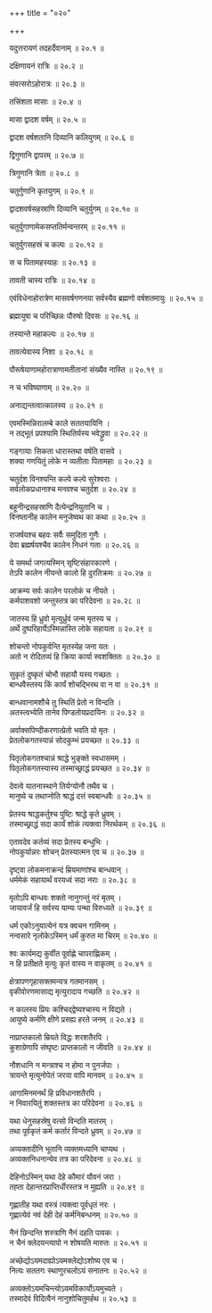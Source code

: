 +++
title = "०२०"

+++

यदुत्तरायणं तदहर्देवानाम् ॥ २०.१ ॥

दक्षिणायनं रात्रिः ॥ २०.२ ॥

संवत्सरोऽहोरात्रः ॥ २०.३ ॥

तत्त्रिंशता मासाः ॥ २०.४ ॥

मासा द्वादश वर्षम् ॥ २०.५ ॥

द्वादश वर्षशतानि दिव्यानि कलियुगम् ॥ २०.६ ॥

द्विगुणानि द्वापरम् ॥ २०.७ ॥

त्रिगुणानि त्रेता ॥ २०.८ ॥

चतुर्गुणानि कृतयुगम् ॥ २०.९ ॥

द्वादशवर्षसहस्राणि दिव्यानि चतुर्युगम् ॥ २०.१० ॥

चतुर्युगाणामेकसप्ततिर्मन्वन्तरम् ॥ २०.११ ॥

चतुर्युगसहस्रं च कल्पः ॥ २०.१२ ॥

स च पितामहस्याहः ॥ २०.१३ ॥

तावती चास्य रात्रिः ॥ २०.१४ ॥

एवंविधेनाहोरात्रेण मासवर्षगणनया सर्वस्यैव ब्रह्मणो वर्षशतमायुः ॥ २०.१५ ॥

ब्रह्मायुषा च परिच्छिन्नः पौरुषो दिवसः ॥ २०.१६ ॥

तस्यान्ते महाकल्पः ॥ २०.१७ ॥

तावत्येवास्य निशा ॥ २०.१८ ॥

पौरूषेयाणामहोरात्राणामतीतानां संख्यैव नास्ति ॥ २०.१९ ॥

न च भविष्याणाम् ॥ २०.२० ॥

अनाद्यन्तत्वात्कालस्य ॥ २०.२१ ॥

एवमस्मिन्निरालम्बे काले सततयायिनि  ।  
न तद्भूतं प्रपश्यामि स्थितिर्यस्य भवेद्ध्रुवा  ॥ २०.२२ ॥

गङ्गायाः सिकता धारास्तथा वर्षति वासवे  ।  
शक्या गणयितुं लोके न व्यतीताः पितामहाः  ॥ २०.२३ ॥

चतुर्दश विनश्यन्ति कल्पे कल्पे सुरेश्वराः  ।  
सर्वलोकप्रधानाश्च मनवश्च चतुर्दश  ॥ २०.२४ ॥

बहूनीन्द्रसहस्राणि दैत्येन्द्रनियुतानि च  ।  
विनष्तानीह कालेन मनुजेष्वथ का कथा  ॥ २०.२५ ॥

राजर्षयश्च बहवः सर्वैः समुदिता गुणैः  ।  
देवा ब्रह्मर्षयश्चैव कालेन निधनं गताः  ॥ २०.२६ ॥

ये समर्था जगत्यस्मिन् सृष्टिसंहारकारणे  ।  
तेऽपि कालेन नीयन्ते कालो हि दुरतिक्रमः  ॥ २०.२७ ॥

आक्रम्य सर्वः कालेन परलोकं च नीयते  ।  
कर्मपाशवशो जन्तुस्तत्र का परिदेवना  ॥ २०.२८ ॥

जातस्य हि ध्रुवो मृत्युर्ध्रुवं जन्म मृतस्य च  ।  
अर्थे दुष्परिहार्येऽस्मिन्नास्ति लोके सहायता  ॥ २०.२९ ॥

शोचन्तो नोपकुर्वन्ति मृतस्येह जना यतः  ।  
अतो न रोदितव्यं हि क्रिया कार्या स्वशक्तितः  ॥ २०.३० ॥

सुकृतं दुष्कृतं चोभौ सहायौ यस्य गच्छतः  ।  
बान्धवैस्तस्य किं कार्यं शोचद्भिरथ वा न वा  ॥ २०.३१ ॥

बान्धवानामशौचे तु स्थितिं प्रेतो न विन्दति  ।  
अतस्त्वभ्येति तानेव पिण्डतोयप्रदायिनः  ॥ २०.३२ ॥

अर्वाक्सपिण्दीकरणात्प्रेतो भवति यो मृतः  ।  
प्रेतलोकगतस्यान्नं सोदकुम्भं प्रयच्छत  ॥ २०.३३ ॥

पितृलोकगतश्चान्नं श्राद्धे भुङ्क्ते स्वधासमम्  ।  
पितृलोकगतस्यास्य तस्माच्छ्राद्धं प्रयच्छत  ॥ २०.३४ ॥

देवत्वे यातनास्थाने तिर्यग्योनौ तथैव च  ।  
मानुष्ये च तथाप्नोति श्राद्धं दत्तं स्वबान्धवैः  ॥ २०.३५ ॥

प्रेतस्य श्राद्धकर्तुश्च पुष्टिः श्राद्धे कृते ध्रुवम्  ।  
तस्माच्छ्राद्धं सदा कार्यं शोकं त्यक्त्वा निरर्थकम्  ॥ २०.३६ ॥

एतावदेव कर्तव्यं सदा प्रेतस्य बन्धुभिः  ।  
नोपकुर्यान्नरः शोचन् प्रेतस्यात्मन एव च  ॥ २०.३७ ॥

दृष्ट्वा लोकमनाक्रन्दं म्रियमाणांश्च बान्धवान्  ।  
धर्ममेकं सहायार्थं वरयध्वं सदा नराः  ॥ २०.३८ ॥

मृतोऽपि बान्धवः शक्तो नानुगन्तुं नरं मृतम्  ।  
जायावर्जं हि सर्वस्य याम्यः पन्था विरुध्यते  ॥ २०.३९ ॥

धर्म एकोऽनुयात्येनं यत्र क्वचन गामिनम्  ।  
नन्वसारे नृलोकेऽस्मिन् धर्मं कुरुत मा चिरम्  ॥ २०.४० ॥

श्वः कार्यमद्य कुर्वीत पूर्वाह्णे चापराह्णिकम्  ।  
न हि प्रतीक्षते मृत्युः कृतं वास्य न वाकृतम्  ॥ २०.४१ ॥

क्षेत्रापणगृहासक्तमन्यत्र गतमानसम्  ।  
वृकीवोरणमासाद्य मृत्युरादाय गच्छति  ॥ २०.४२ ॥

न कालस्य प्रियः कश्चिद्द्वेष्यश्चास्य न विद्यते  ।  
आयुष्ये कर्मणि क्षीणे प्रसह्य हरते जनम्  ॥ २०.४३ ॥

नाप्राप्तकालो म्रियते विद्धः शरशतैरपि  ।  
कुशाग्रेणापि संष्पृष्टः प्राप्तकालो न जीवति  ॥ २०.४४ ॥

नौशधानि न मन्त्राश्च न होमा न पुनर्जपाः  ।  
त्रायन्ते मृत्युनोपेतं जरया वापि मानवम्  ॥ २०.४५ ॥

आगामिनमनर्थं हि प्रविधानशतैरपि  ।  
न निवारयितुं शक्तस्तत्र का परिदेवना  ॥ २०.४६ ॥

यथा धेनुसहस्रेषु वत्सो विन्दति मातरम्  ।  
तथा पूर्वकृतं कर्म कर्तारं विन्दते ध्रुवम्  ॥ २०.४७ ॥

अव्यक्तादीनि भूतानि व्यक्तमध्यानि चाप्यथ  ।  
अव्यक्तनिधनान्येव तत्र का परिदेवना  ॥ २०.४८ ॥

देहिनोऽस्मिन् यथा देहे कौमारं यौवनं जरा  ।  
तह्ता देहान्तरप्राप्तिर्धीरस्तत्र न मुह्यति  ॥ २०.४९ ॥

गृह्णातीह यथा वस्त्रं त्यक्त्वा पूर्वधृतं नरः  ।  
गृह्णात्येवं नवं देही देहं कर्मनिबन्धनम्  ॥ २०.५० ॥

नैनं छिन्दन्ति शस्त्राणि नैनं दहति पावकः  ।  
न चैनं क्लेदयन्त्यापो न शोषयति मारुतः  ॥ २०.५१ ॥

अच्छेद्योऽयमदाह्योऽयमक्लेद्योऽशोष्य एव च  ।  
नित्यः सततगः स्थाणुरचलोऽयं सनातनः  ॥ २०.५२ ॥

अव्यक्तोऽयमचिन्त्योऽयमविकार्योऽयमुच्यते  ।  
तस्मादेवं विदित्वैनं नानुशोचितुमर्हथ  ॥ २०.५३ ॥


